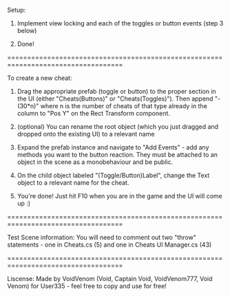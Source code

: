 ﻿Setup:
1. Implement view locking and each of the toggles or button events (step 3 below)

2. Done!

===================================================================================

To create a new cheat:
1. Drag the appropriate prefab (toggle or button) to the proper section in the UI (either "Cheats(Buttons)" or "Cheats(Toggles)"). Then append "-(30*n)" where n is the number of cheats of that type already in the column to "Pos Y" on the Rect Transform component.

2. (optional) You can rename the root object (which you just dragged and dropped onto the existing UI) to a relevant name

3. Expand the prefab instance and navigate to "Add Events" - add any methods you want to the button reaction. They must be attached to an object in the scene as a monobehaviour and be public.

4. On the child object labeled "(Toggle/Button)Label", change the Text object to a relevant name for the cheat.

5. You're done! Just hit F10 when you are in the game and the UI will come up :)

===================================================================================

Test Scene information:
You will need to comment out two "throw" statements - one in Cheats.cs (5) and one in Cheats UI Manager.cs (43)

===================================================================================

Liscense:
Made by VoidVenom (Void, Captain Void, VoidVenom777, Void Venom) for User335 - feel free to copy and use for free!
